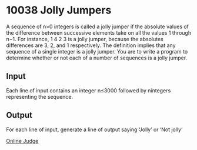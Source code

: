 # 10038 Jolly Jumpers
A sequence of n>0 integers is called a jolly jumper if the absolute values of the difference between
successive elements take on all the values 1 through n−1. For instance,
1 4 2 3
is a jolly jumper, because the absolutes differences are 3, 2, and 1 respectively. The definition implies
that any sequence of a single integer is a jolly jumper. You are to write a program to determine whether
or not each of a number of sequences is a jolly jumper.

## Input
Each line of input contains an integer n≤3000 followed by nintegers representing the sequence.

## Output
For each line of input, generate a line of output saying ‘Jolly’ or ‘Not jolly‘

[Online Judge](https://onlinejudge.org/index.php?option=onlinejudge&Itemid=8&page=show_problem&problem=979)
